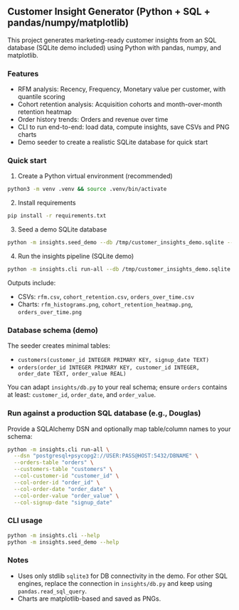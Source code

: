 ## Customer Insight Generator (Python + SQL + pandas/numpy/matplotlib)

This project generates marketing-ready customer insights from an SQL database (SQLite demo included) using Python with pandas, numpy, and matplotlib.

### Features
- RFM analysis: Recency, Frequency, Monetary value per customer, with quantile scoring
- Cohort retention analysis: Acquisition cohorts and month-over-month retention heatmap
- Order history trends: Orders and revenue over time
- CLI to run end-to-end: load data, compute insights, save CSVs and PNG charts
- Demo seeder to create a realistic SQLite database for quick start

### Quick start
1) Create a Python virtual environment (recommended)
```bash
python3 -m venv .venv && source .venv/bin/activate
```

2) Install requirements
```bash
pip install -r requirements.txt
```

3) Seed a demo SQLite database
```bash
python -m insights.seed_demo --db /tmp/customer_insights_demo.sqlite --customers 2000 --start "2022-01-01" --end "2025-09-30"
```

4) Run the insights pipeline (SQLite demo)
```bash
python -m insights.cli run-all --db /tmp/customer_insights_demo.sqlite --out ./outputs
```

Outputs include:
- CSVs: `rfm.csv`, `cohort_retention.csv`, `orders_over_time.csv`
- Charts: `rfm_histograms.png`, `cohort_retention_heatmap.png`, `orders_over_time.png`

### Database schema (demo)
The seeder creates minimal tables:
- `customers(customer_id INTEGER PRIMARY KEY, signup_date TEXT)`
- `orders(order_id INTEGER PRIMARY KEY, customer_id INTEGER, order_date TEXT, order_value REAL)`

You can adapt `insights/db.py` to your real schema; ensure `orders` contains at least: `customer_id`, `order_date`, and `order_value`.

### Run against a production SQL database (e.g., Douglas)
Provide a SQLAlchemy DSN and optionally map table/column names to your schema:
```bash
python -m insights.cli run-all \
  --dsn "postgresql+psycopg2://USER:PASS@HOST:5432/DBNAME" \
  --orders-table "orders" \
  --customers-table "customers" \
  --col-customer-id "customer_id" \
  --col-order-id "order_id" \
  --col-order-date "order_date" \
  --col-order-value "order_value" \
  --col-signup-date "signup_date" 
```

### CLI usage
```bash
python -m insights.cli --help
python -m insights.seed_demo --help
```

### Notes
- Uses only stdlib `sqlite3` for DB connectivity in the demo. For other SQL engines, replace the connection in `insights/db.py` and keep using `pandas.read_sql_query`.
- Charts are matplotlib-based and saved as PNGs.


